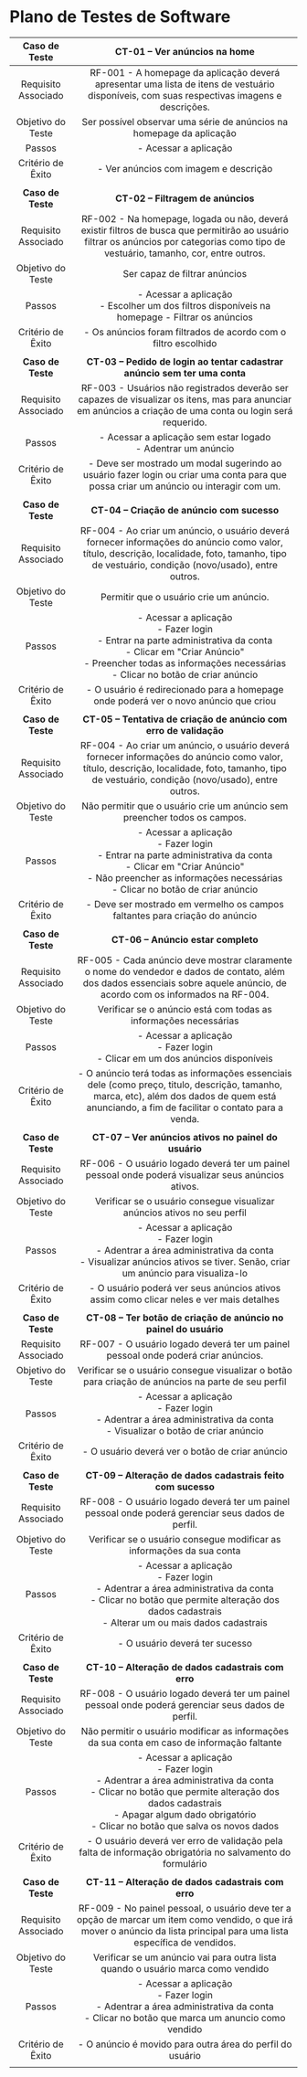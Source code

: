 # Plano de Testes de Software
 
| **Caso de Teste** 	| **CT-01 – Ver anúncios na home** 	|
|:---:	|:---:	|
|	Requisito Associado 	| 	RF-001 - A homepage da aplicação deverá apresentar uma lista de itens de vestuário disponíveis, com suas respectivas imagens e descrições. |
| Objetivo do Teste 	| Ser possível observar uma série de anúncios na homepage da aplicação |
| Passos 	| - Acessar a aplicação |
|Critério de Êxito | - Ver anúncios com imagem e descrição |
|  	|  	|
| **Caso de Teste** 	| **CT-02 – Filtragem de anúncios**	|
|Requisito Associado | RF-002	- Na homepage, logada ou não, deverá existir filtros de busca que permitirão ao usuário filtrar os anúncios por categorias como tipo de vestuário, tamanho, cor, entre outros. |
| Objetivo do Teste 	| Ser capaz de filtrar anúncios |
| Passos 	| - Acessar a aplicação <br> - Escolher um dos filtros disponíveis na homepage - Filtrar os anúncios |
|Critério de Êxito | - Os anúncios foram filtrados de acordo com o filtro escolhido |
|  	|  	|
| **Caso de Teste** 	| **CT-03 – Pedido de login ao tentar cadastrar anúncio sem ter uma conta**	|
|Requisito Associado | RF-003	- Usuários não registrados deverão ser capazes de visualizar os itens, mas para anunciar em anúncios a criação de uma conta ou login será requerido. |
| Passos 	| - Acessar a aplicação sem estar logado<br> - Adentrar um anúncio<br> |
|Critério de Êxito | - Deve ser mostrado um modal sugerindo ao usuário fazer login ou criar uma conta para que possa criar um anúncio ou interagir com um. |
|  	|  	|
| **Caso de Teste** 	| **CT-04 – Criação de anúncio com sucesso**	|
|Requisito Associado | RF-004	- Ao criar um anúncio, o usuário deverá fornecer informações do anúncio como valor, título, descrição, localidade, foto, tamanho, tipo de vestuário, condição (novo/usado), entre outros. |
| Objetivo do Teste 	| Permitir que o usuário crie um anúncio. |
| Passos 	| - Acessar a aplicação<br> - Fazer login<br> - Entrar na parte administrativa da conta<br> - Clicar em "Criar Anúncio"<br> - Preencher todas as informações necessárias<br> - Clicar no botão de criar anúncio<br> |
|Critério de Êxito | - O usuário é redirecionado para a homepage onde poderá ver o novo anúncio que criou |
|  	|  	|
| **Caso de Teste** 	| **CT-05 – Tentativa de criação de anúncio com erro de validação**	|
|Requisito Associado | RF-004	- Ao criar um anúncio, o usuário deverá fornecer informações do anúncio como valor, título, descrição, localidade, foto, tamanho, tipo de vestuário, condição (novo/usado), entre outros. |
| Objetivo do Teste 	| Não permitir que o usuário crie um anúncio sem preencher todos os campos. |
| Passos 	| - Acessar a aplicação<br> - Fazer login<br> - Entrar na parte administrativa da conta<br> - Clicar em "Criar Anúncio"<br> - Não preencher as informações necessárias<br> - Clicar no botão de criar anúncio<br> |
|Critério de Êxito | - Deve ser mostrado em vermelho os campos faltantes para criação do anúncio |
|  	|  	|
| **Caso de Teste** 	| **CT-06 – Anúncio estar completo**	|
|Requisito Associado | RF-005	- Cada anúncio deve mostrar claramente o nome do vendedor e dados de contato, além dos dados essenciais sobre aquele anúncio, de acordo com os informados na RF-004. |
| Objetivo do Teste 	| Verificar se o anúncio está com todas as informações necessárias |
| Passos 	| - Acessar a aplicação<br> - Fazer login<br> - Clicar em um dos anúncios disponíveis<br> |
|Critério de Êxito | - O anúncio terá todas as informações essenciais dele (como preço, titulo, descrição, tamanho, marca, etc), além dos dados de quem está anunciando, a fim de facilitar o contato para a venda. |
|  	|  	|
| **Caso de Teste** 	| **CT-07 – Ver anúncios ativos no painel do usuário**	|
|Requisito Associado | RF-006	- O usuário logado deverá ter um painel pessoal onde poderá visualizar seus anúncios ativos. |
| Objetivo do Teste 	| Verificar se o usuário consegue visualizar anúncios ativos no seu perfil|
| Passos 	| - Acessar a aplicação<br> - Fazer login<br> - Adentrar a área administrativa da conta<br> - Visualizar anúncios ativos se tiver. Senão, criar um anúncio para visualiza-lo<br> |
|Critério de Êxito | - O usuário poderá ver seus anúncios ativos assim como clicar neles e ver mais detalhes |
|  	|  	|
| **Caso de Teste** 	| **CT-08 – Ter botão de criação de anúncio no painel do usuário**	|
|Requisito Associado | RF-007	- O usuário logado deverá ter um painel pessoal onde poderá criar anúncios. |
| Objetivo do Teste 	| Verificar se o usuário consegue visualizar o botão para criação de anúncios na parte de seu perfil|
| Passos 	| - Acessar a aplicação<br> - Fazer login<br> - Adentrar a área administrativa da conta<br> - Visualizar o botão de criar anúncio<br> |
|Critério de Êxito | - O usuário deverá ver o botão de criar anúncio |
|  	|  	|
| **Caso de Teste** 	| **CT-09 – Alteração de dados cadastrais feito com sucesso**	|
|Requisito Associado | RF-008	- O usuário logado deverá ter um painel pessoal onde poderá gerenciar seus dados de perfil. |
| Objetivo do Teste 	| Verificar se o usuário consegue modificar as informações da sua conta|
| Passos 	| - Acessar a aplicação<br> - Fazer login<br> - Adentrar a área administrativa da conta<br> - Clicar no botão que permite alteração dos dados cadastrais<br> - Alterar um ou mais dados cadastrais<br> |
|Critério de Êxito | - O usuário deverá ter sucesso |
|  	|  	|
| **Caso de Teste** 	| **CT-10 – Alteração de dados cadastrais com erro**	|
|Requisito Associado | RF-008	- O usuário logado deverá ter um painel pessoal onde poderá gerenciar seus dados de perfil. |
| Objetivo do Teste 	| Não permitir o usuário modificar as informações da sua conta em caso de informação faltante |
| Passos 	| - Acessar a aplicação<br> - Fazer login<br> - Adentrar a área administrativa da conta<br> - Clicar no botão que permite alteração dos dados cadastrais<br> - Apagar algum dado obrigatório<br>- Clicar no botão que salva os novos dados<br> |
|Critério de Êxito | - O usuário deverá ver erro de validação pela falta de informação obrigatória no salvamento do formulário |
|  	|  	|
| **Caso de Teste** 	| **CT-11 – Alteração de dados cadastrais com erro**	|
|Requisito Associado | RF-009	- No painel pessoal, o usuário deve ter a opção de marcar um item como vendido, o que irá mover o anúncio da lista principal para uma lista específica de vendidos. |
| Objetivo do Teste 	| Verificar se um anúncio vai para outra lista quando o usuário marca como vendido|
| Passos 	| - Acessar a aplicação<br> - Fazer login<br> - Adentrar a área administrativa da conta<br> - Clicar no botão que marca um anuncio como vendido<br> |
|Critério de Êxito | - O anúncio é movido para outra área do perfil do usuário |
|  	|  	|

